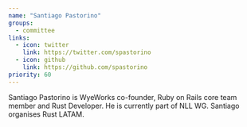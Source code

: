 ```yaml
---
name: "Santiago Pastorino"
groups:
  - committee
links:
  - icon: twitter
    link: https://twitter.com/spastorino
  - icon: github
    link: https://github.com/spastorino
priority: 60
---
```


Santiago Pastorino is WyeWorks co-founder, Ruby on Rails core team member and Rust Developer. He is currently part of NLL WG. Santiago organises Rust LATAM.